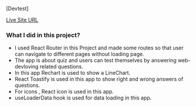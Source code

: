 [Devtest]

[Live Site URL](https://starlit-douhua-df04f5.netlify.app/)

### What I did in this project?

- I used React Router in this Project and made some routes so that user can navigate to different pages without loading page.
- The app is about quiz and users can test themselves by answering web-devloving related questions.
- In this app Rechart is used to show a LineChart.
- React Toastify is used in this app to show right and wrong answers of questions.
- For icons , React icon is used in this app.
- useLoaderData hook is used for data loading in this app.
